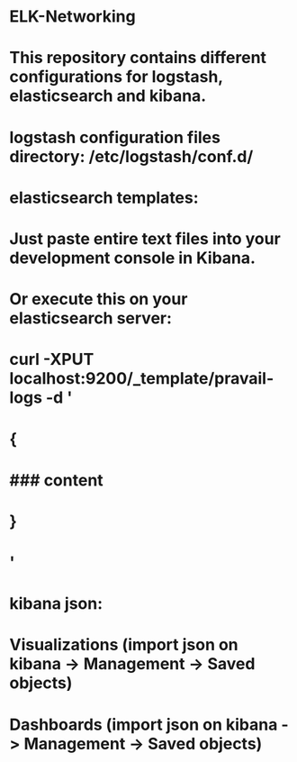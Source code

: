 # ELK-Networking
# This repository contains different configurations for logstash, elasticsearch and kibana.

# logstash configuration files directory: /etc/logstash/conf.d/
# elasticsearch templates: 
#  Just paste entire text files into your development console in Kibana.
#  Or execute this on your elasticsearch server:
#  curl -XPUT localhost:9200/_template/pravail-logs -d '
#  {
#    ### content ###
#  }
#  '
# kibana json: 
#  Visualizations (import json on kibana -> Management -> Saved objects)
#  Dashboards (import json on kibana -> Management -> Saved objects)
  
